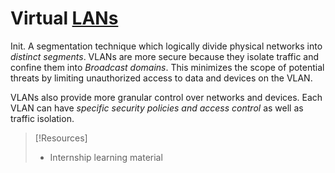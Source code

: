 
# Virtual [LANs](LAN.md) 
Init.
A segmentation technique which logically divide physical networks into *distinct segments*. VLANs are more secure because they isolate traffic and confine them into *Broadcast domains*. This minimizes the scope of potential threats by limiting unauthorized access to data and devices on the VLAN.

VLANs also provide more granular control over networks and devices. Each VLAN can have *specific security policies and access control* as well as traffic isolation.

> [!Resources]
> - Internship learning material